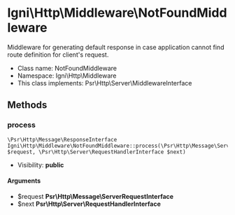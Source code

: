 Igni\Http\Middleware\NotFoundMiddleware
===============

Middleware for generating default response in case application cannot find route definition for client&#039;s request.




* Class name: NotFoundMiddleware
* Namespace: Igni\Http\Middleware
* This class implements: Psr\Http\Server\MiddlewareInterface






Methods
-------


### process

    \Psr\Http\Message\ResponseInterface Igni\Http\Middleware\NotFoundMiddleware::process(\Psr\Http\Message\ServerRequestInterface $request, \Psr\Http\Server\RequestHandlerInterface $next)





* Visibility: **public**


#### Arguments
* $request **Psr\Http\Message\ServerRequestInterface**
* $next **Psr\Http\Server\RequestHandlerInterface**


